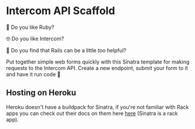 # Intercom API Scaffold

🤘 Do you like Ruby?

🤓 Do you like Intercom?

🤯 Do you find that Rails can be a little _too_ helpful?

Put together simple web forms quickly with this Sinatra template for making requests to the Intercom API. Create a new endpoint, submit your form to it and have it run code 🙌

## Hosting on Heroku

Heroku doesn't have a buildpack for Sinatra, if you're not familiar with Rack apps you can check out their docs on them here <a href="https://devcenter.heroku.com/articles/rack#sinatra">here</a> (Sinatra is a rack app).

